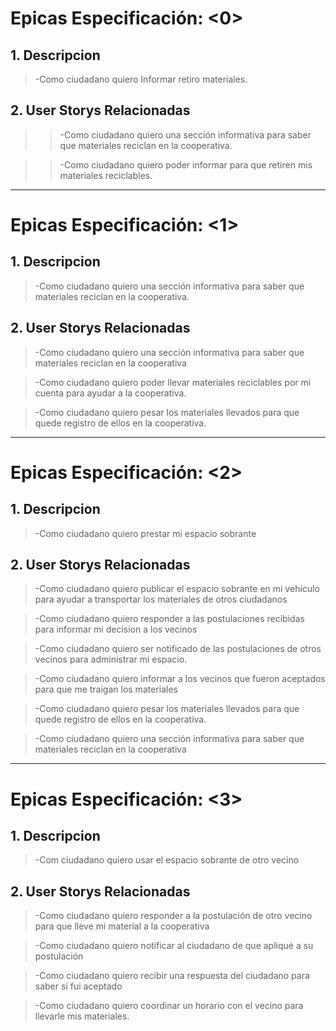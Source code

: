 # Epicas Especificación: <0>

## 1. Descripcion

> -Como ciudadano quiero Informar retiro materiales.

## 2. User Storys Relacionadas

>> -Como ciudadano quiero una sección informativa para saber que materiales reciclan en la cooperativa.

>> -Como ciudadano quiero poder informar para que retiren mis materiales reciclables.

***

# Epicas Especificación: <1>

## 1. Descripcion

> -Como ciudadano quiero una sección informativa para saber que materiales reciclan en la cooperativa.

## 2. User Storys Relacionadas

> -Como ciudadano quiero una sección informativa para saber que materiales reciclan en la cooperativa

> -Como ciudadano quiero poder llevar materiales reciclables por mi cuenta para ayudar a la cooperativa.

> -Como ciudadano quiero pesar los materiales llevados para que quede registro de ellos en la cooperativa.

***

# Epicas Especificación: <2>

## 1. Descripcion

> -Como ciudadano quiero prestar mi espacio sobrante

## 2. User Storys Relacionadas

> -Como ciudadano quiero publicar el espacio sobrante en mi vehículo para ayudar a transportar los materiales de otros ciudadanos

> -Como ciudadano quiero responder a las postulaciones recibidas para informar mi decision a los vecinos

> -Como ciudadano quiero ser notificado de las postulaciones de otros vecinos para administrar mi espacio.

> -Como ciudadano quiero informar a los vecinos que fueron aceptados para que me traigan los materiales

> -Como ciudadano quiero pesar los materiales llevados para que quede registro de ellos en la cooperativa.

> -Como ciudadano quiero una sección informativa para saber que materiales reciclan en la cooperativa

***

# Epicas Especificación: <3>

## 1. Descripcion

> -Com ciudadano quiero usar el espacio sobrante de otro vecino

## 2. User Storys Relacionadas

> -Como ciudadano quiero responder a la postulación de otro vecino para que lleve mi material a la cooperativa

> -Como ciudadano quiero notificar al ciudadano de que apliqué a su postulación

> -Como ciudadano quiero recibir una respuesta del ciudadano para saber si fui aceptado

> -Como ciudadano quiero coordinar un horario con el vecino para llevarle mis materiales.
